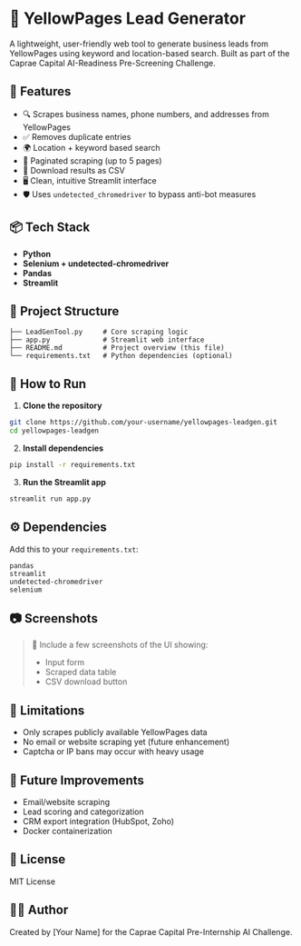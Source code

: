 
# 🧠 YellowPages Lead Generator

A lightweight, user-friendly web tool to generate business leads from YellowPages using keyword and location-based search. Built as part of the Caprae Capital AI-Readiness Pre-Screening Challenge.

## 🚀 Features

- 🔍 Scrapes business names, phone numbers, and addresses from YellowPages
- ✅ Removes duplicate entries
- 🌍 Location + keyword based search
- 🧭 Paginated scraping (up to 5 pages)
- 💾 Download results as CSV
- 🖥️ Clean, intuitive Streamlit interface
- 🛡️ Uses `undetected_chromedriver` to bypass anti-bot measures

## 📦 Tech Stack

- **Python**
- **Selenium + undetected-chromedriver**
- **Pandas**
- **Streamlit**

## 📁 Project Structure

```
├── LeadGenTool.py     # Core scraping logic
├── app.py             # Streamlit web interface
├── README.md          # Project overview (this file)
└── requirements.txt   # Python dependencies (optional)
```

## 🧪 How to Run

1. **Clone the repository**
```bash
git clone https://github.com/your-username/yellowpages-leadgen.git
cd yellowpages-leadgen
```

2. **Install dependencies**
```bash
pip install -r requirements.txt
```

3. **Run the Streamlit app**
```bash
streamlit run app.py
```

## ⚙️ Dependencies

Add this to your `requirements.txt`:

```
pandas
streamlit
undetected-chromedriver
selenium
```

## 📷 Screenshots

> 📌 Include a few screenshots of the UI showing:
> - Input form
> - Scraped data table
> - CSV download button

## 📌 Limitations

- Only scrapes publicly available YellowPages data
- No email or website scraping yet (future enhancement)
- Captcha or IP bans may occur with heavy usage

## 🤖 Future Improvements

- Email/website scraping
- Lead scoring and categorization
- CRM export integration (HubSpot, Zoho)
- Docker containerization

## 📄 License

MIT License

## 🙋‍♂️ Author

Created by [Your Name] for the Caprae Capital Pre-Internship AI Challenge.
